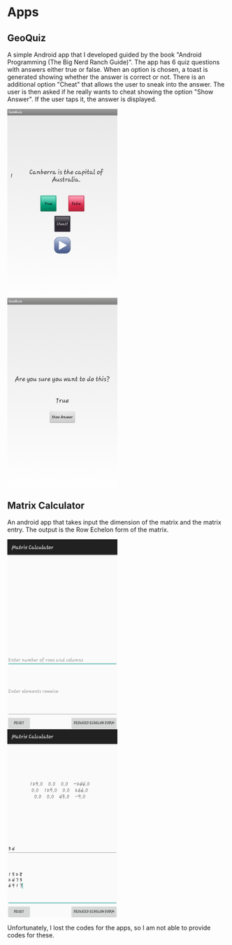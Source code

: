 # Apps

## GeoQuiz
A simple Android app that I developed guided by the book "Android Programming (The Big Nerd Ranch Guide)". The app has 6 quiz questions with answers either true or false. When an option is chosen, a toast is generated showing whether the answer is correct or not. There is an additional option "Cheat" that allows the user to sneak into the answer. The user is then asked if he really wants to cheat showing the option "Show Answer". If the user taps it, the answer is displayed.

<center><img src="GQ1.jpg" style="display: block; width:50%; text-align:center margin-left:auto; margin-right:auto;"></center>
<center><img src="GQ2.jpg" style="display: block; width:50%; text-align:center margin-left:auto; margin-right:auto;"></center>

## Matrix Calculator
An android app that takes input the dimension of the matrix and the matrix entry. The output is the Row Echelon form of the matrix.
<center><img src="MC1.jpg" style="display: block; width:50%; text-align:center margin-left:auto; margin-right:auto;"></center>
<center><img src="MC2.jpg" style="display: block; width:50%; text-align:center margin-left:auto; margin-right:auto;"></center>

Unfortunately, I lost the codes for the apps, so I am not able to provide codes for these.
